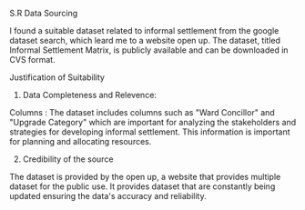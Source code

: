 S.R Data Sourcing

I found a suitable dataset related to informal settlement from the google dataset search,
which leard me to a website open up. The dataset, titled Informal Settlement Matrix,
is publicly available and can be downloaded in CVS format.

Justification of Suitability

1. Data Completeness and Relevence:

Columns : The dataset includes columns such as "Ward Concillor" and "Upgrade Category"
which are important for analyzing the stakeholders and strategies for developing
informal settlement. This information is important for planning and allocating resources.

2. Credibility of the source

The dataset is provided by the open up, a website that provides multiple dataset for the public
use. It provides dataset that are constantly being updated ensuring the data's accuracy and reliability.